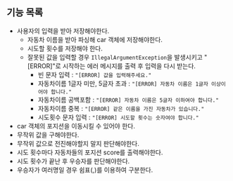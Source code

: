 ## 기능 목록

- 사용자의 입력을 받아 저장해야한다.
    - 자동차 이름을 받아 파싱해 car 객체에 저장해야한다.
    - 시도할 횟수를 저장해야 한다.
    - 잘못된 값을 입력할 경우 ```IllegalArgumentException```을 발생시키고 "[ERROR]"로 시작하는 에러 메시지를 출력 후 입력을 다시 받는다.
        - 빈 문자 입력 : ```"[ERROR] 값을 입력해주세요."```
        - 자동차이름 1글자 미만, 5글자 초과 : ```"[ERROR] 자동차 이름은 1글자 이상이어야 합니다."```
        - 자동차이름 공백포함 : ```"[ERROR] 자동차 이름은 5글자 이하여야 합니다."```
        - 자동차이름 중복 : ```"[ERROR] 같은 이름을 가진 자동차가 있습니다."```
        - 시도횟수 문자 입력 : ```"[ERROR] 시도할 횟수는 숫자여야 합니다."```
- car 객체의 포지션을 이동시킬 수 있어야 한다.
- 무작위 값을 구해야한다.
- 무작위 값으로 전진해야할지 말지 판단해야한다.
- 시도 횟수마다 자동차들의 포지션 score를 출력해야한다.
- 시도 횟수가 끝난 후 우승자를 판단해야한다.
- 우승자가 여러명일 경우 쉼표(,)를 이용하여 구분한다.